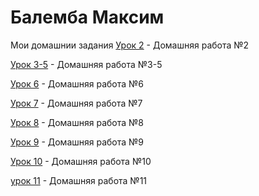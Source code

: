 # Балемба Максим
Мои домашнии задания
[Урок 2](https://github.com/MBalemba/MBalemba.github.io/tree/master/Hw_2 "Домашняя работа №2") - Домашняя работа №2

[Урок 3-5](https://github.com/MBalemba/MBalemba.github.io/tree/master/hw_3-5/src "Домашняя работа №3-5") - Домашняя работа №3-5

[Урок 6](https://github.com/MBalemba/MBalemba.github.io/tree/master/Hw_6 "Домашняя работа №6") - Домашняя работа №6

[Урок 7](https://github.com/MBalemba/MBalemba.github.io/tree/master/Hw7_1/crs "Домашняя работа №7") - Домашняя работа №7

[Урок 8](https://github.com/MBalemba/MBalemba.github.io/tree/master/Hw8_1/crs "Домашняя работа №8") - Домашняя работа №8

[Урок 9](https://github.com/MBalemba/MBalemba.github.io/tree/master/Hw_9/crs "Домашняя работа №9") - Домашняя работа №9

[Урок 10](https://github.com/MBalemba/MBalemba.github.io/tree/master/Hw_10/crs/css "Домашняя работа №10") - Домашняя работа №10

[урок 11](https://github.com/MBalemba/MBalemba.github.io/tree/master/Hw_11/Hw/crs/css "Домашняя работа №11") - Домашняя работа №11
